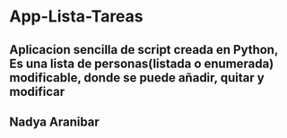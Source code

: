 # App-Lista-Tareas
## Aplicacion sencilla de script creada en Python, Es una lista de personas(listada o enumerada) modificable, donde se puede añadir, quitar y modificar 
## Nadya Aranibar
